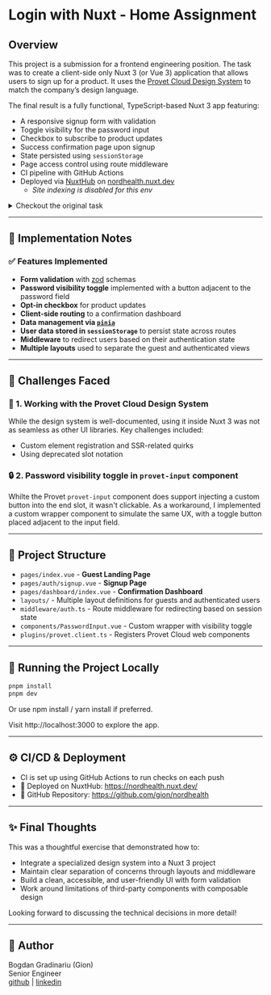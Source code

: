 # Login with Nuxt - Home Assignment

## Overview

This project is a submission for a frontend engineering position. The task was to create a client-side only Nuxt 3 (or Vue 3) application that allows users to sign up for a product. It uses the [Provet Cloud Design System](https://provetcloud.design/) to match the company’s design language.

The final result is a fully functional, TypeScript-based Nuxt 3 app featuring:

- A responsive signup form with validation
- Toggle visibility for the password input
- Checkbox to subscribe to product updates
- Success confirmation page upon signup
- State persisted using `sessionStorage`
- Page access control using route middleware
- CI pipeline with GitHub Actions
- Deployed via [NuxtHub](https://hub.nuxt.com/) on [nordhealth.nuxt.dev](https://nordhealth.nuxt.dev/)
  - _Site indexing is disabled for this env_

<details>
<summary>Checkout the original task</summary>

> Create a client-side only rendered Nuxt 3 application that allows people to sign up for a product. If you don't have any experience with Nuxt 3, it's OK to only use Vue 3. The form should contain fields for email and password, which should be required and show an error if no value is entered. The password field should have a way to make the password visible. The user should be able to choose to receive occasional product updates and announcements. Once signed up, they should be presented with a success page.
>
> Please use the Provet Cloud Design System ([https://provetcloud.design/]) appropriately.
> Read https://provetcloud.design/web-components/#installation-1 to learn how to use the Provet components in Vue. If possible, use TypeScript; however, JavaScript is also fine."
>
> Looking forward to seeing what you will come up with! Please keep in mind that we're looking for a Senior Frontend Engineer, so the solution should demonstrate such seniority level.
>
> Thank you and I'm looking forward to your response; good luck!

</details>

---

## 🧠 Implementation Notes

### ✅ Features Implemented

- **Form validation** with [zod](https://zod.dev/) schemas
- **Password visibility toggle** implemented with a button adjacent to the password field
- **Opt-in checkbox** for product updates
- **Client-side routing** to a confirmation dashboard
- **Data management via [`pinia`](https://pinia.vuejs.org/)**
- **User data stored in `sessionStorage`** to persist state across routes
- **Middleware** to redirect users based on their authentication state
- **Multiple layouts** used to separate the guest and authenticated views

---

## 🧩 Challenges Faced

### 🧱 1. Working with the Provet Cloud Design System

While the design system is well-documented, using it inside Nuxt 3 was not as seamless as other UI libraries. Key challenges included:

- Custom element registration and SSR-related quirks
- Using deprecated slot notation

### 🔒 2. Password visibility toggle in `provet-input` component

Whilte the Provet `provet-input` component does support injecting a custom button into the end slot, it wasn't clickable. As a workaround, I implemented a custom wrapper component to simulate the same UX, with a toggle button placed adjacent to the input field.

---

## 📁 Project Structure

- `pages/index.vue` - **Guest Landing Page**
- `pages/auth/signup.vue` - **Signup Page**
- `pages/dashboard/index.vue` - **Confirmation Dashboard**
- `layouts/` - Multiple layout definitions for guests and authenticated users
- `middleware/auth.ts` - Route middleware for redirecting based on session state
- `components/PasswordInput.vue` - Custom wrapper with visibility toggle
- `plugins/provet.client.ts` - Registers Provet Cloud web components

---

## 🔧 Running the Project Locally

```bash
pnpm install
pnpm dev
```

Or use npm install / yarn install if preferred.

Visit http://localhost:3000 to explore the app.

---

## ⚙️ CI/CD & Deployment

- CI is set up using GitHub Actions to run checks on each push
- 🚀 Deployed on NuxtHub: https://nordhealth.nuxt.dev/
- 📁 GitHub Repository: https://github.com/gion/nordhealth

---

## ✨ Final Thoughts

This was a thoughtful exercise that demonstrated how to:

- Integrate a specialized design system into a Nuxt 3 project
- Maintain clear separation of concerns through layouts and middleware
- Build a clean, accessible, and user-friendly UI with form validation
- Work around limitations of third-party components with composable design

Looking forward to discussing the technical decisions in more detail!

---

## 👤 Author

Bogdan Gradinariu (Gion)  
Senior Engineer  
[github](https://github.com/gion) | [linkedin](https://www.linkedin.com/in/bogdangradinariu/)
